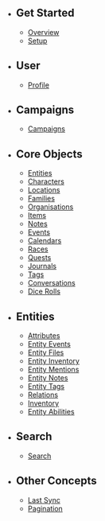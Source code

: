 - ## Get Started
    - [Overview](/docs/{{version}}/overview)
    - [Setup](/docs/{{version}}/setup)


- ## User
    - [Profile](/docs/{{version}}/profile)

- ## Campaigns
    - [Campaigns](/docs/{{version}}/campaigns)

- ## Core Objects
    - [Entities](/docs/{{version}}/entities)
    - [Characters](/docs/{{version}}/characters)
    - [Locations](/docs/{{version}}/locations)
    - [Families](/docs/{{version}}/families)
    - [Organisations](/docs/{{version}}/organisations)
    - [Items](/docs/{{version}}/items)
    - [Notes](/docs/{{version}}/notes)
    - [Events](/docs/{{version}}/events)
    - [Calendars](/docs/{{version}}/calendars)
    - [Races](/docs/{{version}}/races)
    - [Quests](/docs/{{version}}/quests)
    - [Journals](/docs/{{version}}/journals)
    - [Tags](/docs/{{version}}/tags)
    - [Conversations](/docs/{{version}}/conversations)
    - [Dice Rolls](/docs/{{version}}/dice-rolls)

- ## Entities
    - [Attributes](/docs/{{version}}/attributes)
    - [Entity Events](/docs/{{version}}/entity-events)
    - [Entity Files](/docs/{{version}}/entity-files)
    - [Entity Inventory](/docs/{{version}}/inventory)
    - [Entity Mentions](/docs/{{version}}/entity-mentions)
    - [Entity Notes](/docs/{{version}}/entity-notes)
    - [Entity Tags](/docs/{{version}}/entity-tags)
    - [Relations](/docs/{{version}}/relations)
    - [Inventory](/docs/{{version}}/entity-inventory)
    - [Entity Abilities](/docs/{{version}}/entity-abilities)

- ## Search
    - [Search](/docs/{{version}}/search)

- ## Other Concepts
    - [Last Sync](/docs/{{version}}/last-sync)
    - [Pagination](/docs/{{version}}/pagination)

